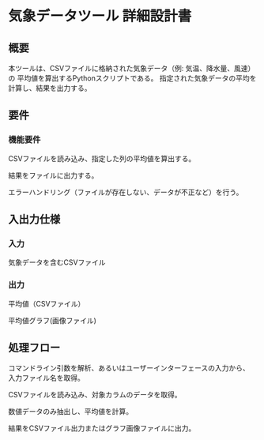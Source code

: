 # 気象データツール 詳細設計書
## 概要
本ツールは、CSVファイルに格納された気象データ（例: 気温、降水量、風速）の
平均値を算出するPythonスクリプトである。
指定された気象データの平均を計算し、結果を出力する。

## 要件

### 機能要件

CSVファイルを読み込み、指定した列の平均値を算出する。  

結果をファイルに出力する。  

エラーハンドリング（ファイルが存在しない、データが不正など）を行う。

## 入出力仕様

### 入力

気象データを含むCSVファイル

### 出力

平均値（CSVファイル）

平均値グラフ(画像ファイル)

## 処理フロー

コマンドライン引数を解析、あるいはユーザーインターフェースの入力から、
入力ファイル名を取得。  

CSVファイルを読み込み、対象カラムのデータを取得。  

数値データのみ抽出し、平均値を計算。  

結果をCSVファイル出力またはグラフ画像ファイルに出力。  


